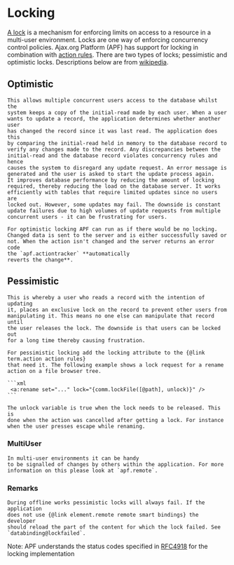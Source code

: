 # Locking

[A lock](http://en.wikipedia.org/wiki/Lock_(computer_science))
    is a mechanism for enforcing limits on access to a resource in a
    multi-user environment. Locks are one way of enforcing concurrency
    control policies. Ajax.org Platform (APF) has support for locking in
    combination with [action rules](./actionrules.md). There are two
    types of locks; pessimistic and optimistic locks. Descriptions below are
    from [wikipedia](http://en.wikipedia.org/wiki/Lock_(computer_science)).
    
## Optimistic

    This allows multiple concurrent users access to the database whilst the
    system keeps a copy of the initial-read made by each user. When a user
    wants to update a record, the application determines whether another user
    has changed the record since it was last read. The application does this
    by comparing the initial-read held in memory to the database record to
    verify any changes made to the record. Any discrepancies between the
    initial-read and the database record violates concurrency rules and hence
    causes the system to disregard any update request. An error message is
    generated and the user is asked to start the update process again.
    It improves database performance by reducing the amount of locking
    required, thereby reducing the load on the database server. It works
    efficiently with tables that require limited updates since no users are
    locked out. However, some updates may fail. The downside is constant
    update failures due to high volumes of update requests from multiple
    concurrent users - it can be frustrating for users.
     
    For optimistic locking APF can run as if there would be no locking.
    Changed data is sent to the server and is either successfully saved or
    not. When the action isn't changed and the server returns an error code
    the `apf.actiontracker` **automatically
    reverts the change**.
     
## Pessimistic

    This is whereby a user who reads a record with the intention of updating
    it, places an exclusive lock on the record to prevent other users from
    manipulating it. This means no one else can manipulate that record until
    the user releases the lock. The downside is that users can be locked out
    for a long time thereby causing frustration.
     
    For pessimistic locking add the locking attribute to the {@link term.action action rules}
    that need it. The following example shows a lock request for a rename
    action on a file browser tree.
    
    ```xml
     <a:rename set="..." lock="{comm.lockFile([@path], unlock)}" />
    ```
    
    The unlock variable is true when the lock needs to be released. This is
    done when the action was cancelled after getting a lock. For instance
    when the user presses escape while renaming.
     
### MultiUser

    In multi-user environments it can be handy
    to be signalled of changes by others within the application. For more
    information on this please look at `apf.remote`.
     
### Remarks

    During offline works pessimistic locks will always fail. If the application
    does not use {@link element.remote remote smart bindings} the developer
    should reload the part of the content for which the lock failed. See `databinding@lockfailed`.

Note: APF understands the status codes specified in [RFC4918](http://tools.ietf.org/html/rfc4918#section-9.10.6) for the locking implementation